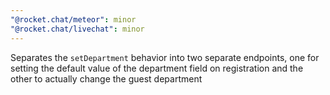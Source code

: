 ```yaml
---
"@rocket.chat/meteor": minor
"@rocket.chat/livechat": minor
---
```


Separates the `setDepartment` behavior into two separate endpoints, one for setting the default value of the department field on registration and the other to actually change the guest department
